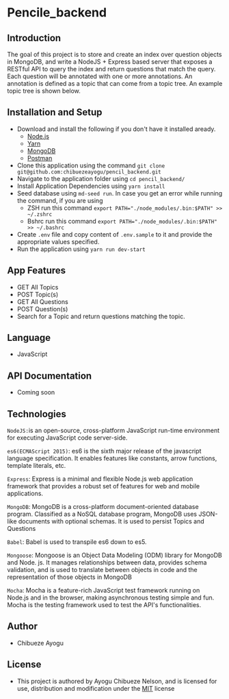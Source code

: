 # Pencile_backend
## Introduction
The goal of this project is to store and create an index over question objects in MongoDB, and write a NodeJS + Express based server that exposes a RESTful API to query the index and return questions that match the query. Each question will be annotated with one or more annotations. An annotation is defined as a topic that can come from a topic tree. An example topic tree is shown below.

## Installation and Setup
- Download and install the following if you don't have it installed aready.
   - [Node.js](https://nodejs.org/en/)
   - [Yarn](https://classic.yarnpkg.com/en/docs/install/#mac-stable)
   - [MongoDB](https://docs.mongodb.com/manual/installation/)
   - [Postman](https://www.postman.com/)
- Clone this application using the command `git clone git@github.com:chibuezeayogu/pencil_backend.git`
- Navigate to the application folder using `cd pencil_backend/`
- Install Application Dependencies using `yarn install`
- Seed database using `md-seed run`. In case you get an error while running the command, if you are using 
   - ZSH run this command `export PATH="./node_modules/.bin:$PATH" >> ~/.zshrc`
   - Bshrc run this command `export PATH="./node_modules/.bin:$PATH" >> ~/.bashrc`
- Create `.env` file and copy content of `.env.sample` to it and provide the appropriate values specified.
- Run the application using `yarn run dev-start`

## App Features
- GET All Topics
- POST Topic(s)
- GET All Questions
- POST Question(s)
- Search for a Topic and return questions matching the topic.

## Language
- JavaScript

## API Documentation
 - Coming soon 

## Technologies

`NodeJS:`is an open-source, cross-platform JavaScript run-time environment for executing JavaScript code server-side.

`es6(ECMAScript 2015)`: es6 is the sixth major release of the javascript language specification. It enables features like constants, arrow functions, template literals, etc.

`Express`: Express is a minimal and flexible Node.js web application framework that provides a robust set of features for web and mobile applications.

`MongoDB`: MongoDB is a cross-platform document-oriented database program. Classified as a NoSQL database program, MongoDB uses JSON-like documents with optional schemas. It is used to persist Topics and Questions

`Babel`: Babel is used to transpile es6 down to es5.

`Mongoose`: Mongoose is an Object Data Modeling (ODM) library for MongoDB and Node. js. It manages relationships between data, provides schema validation, and is used to translate between objects in code and the representation of those objects in MongoDB

`Mocha`: Mocha is a feature-rich JavaScript test framework running on Node.js and in the browser, making asynchronous testing simple and fun. Mocha is the testing framework used to test the API's functionalities.

## Author
- Chibueze Ayogu

## License
- This project is authored by Ayogu Chibueze Nelson, and is licensed for use, distribution and modification under the [MIT](https://github.com/chibuezeayogu/pencil_backend/blob/main/LICENSE) license
